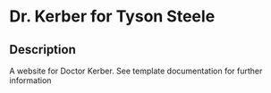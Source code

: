 # Dr. Kerber for Tyson Steele

## Description
A website for Doctor Kerber. See template documentation for further information

